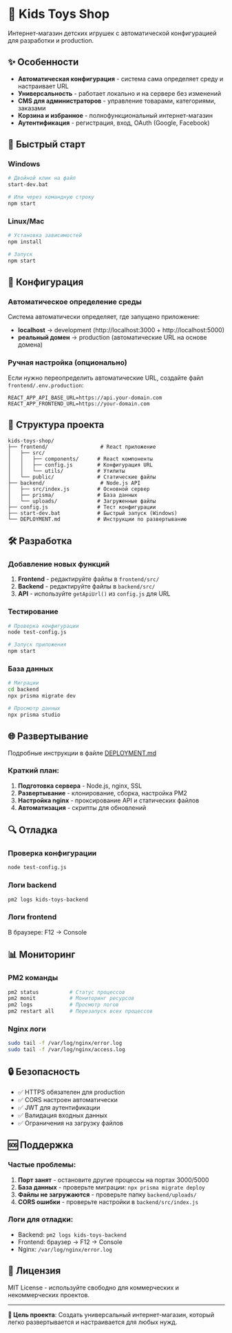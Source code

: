 # 🧸 Kids Toys Shop

Интернет-магазин детских игрушек с автоматической конфигурацией для разработки и production.

## ✨ Особенности

- **Автоматическая конфигурация** - система сама определяет среду и настраивает URL
- **Универсальность** - работает локально и на сервере без изменений
- **CMS для администраторов** - управление товарами, категориями, заказами
- **Корзина и избранное** - полнофункциональный интернет-магазин
- **Аутентификация** - регистрация, вход, OAuth (Google, Facebook)

## 🚀 Быстрый старт

### Windows
```bash
# Двойной клик на файл
start-dev.bat

# Или через командную строку
npm start
```

### Linux/Mac
```bash
# Установка зависимостей
npm install

# Запуск
npm start
```

## 🔧 Конфигурация

### Автоматическое определение среды

Система автоматически определяет, где запущено приложение:

- **localhost** → development (http://localhost:3000 + http://localhost:5000)
- **реальный домен** → production (автоматические URL на основе домена)

### Ручная настройка (опционально)

Если нужно переопределить автоматические URL, создайте файл `frontend/.env.production`:

```env
REACT_APP_API_BASE_URL=https://api.your-domain.com
REACT_APP_FRONTEND_URL=https://your-domain.com
```

## 📁 Структура проекта

```
kids-toys-shop/
├── frontend/                 # React приложение
│   ├── src/
│   │   ├── components/      # React компоненты
│   │   ├── config.js        # Конфигурация URL
│   │   └── utils/           # Утилиты
│   └── public/              # Статические файлы
├── backend/                  # Node.js API
│   ├── src/index.js         # Основной сервер
│   ├── prisma/              # База данных
│   └── uploads/             # Загруженные файлы
├── config.js                # Тест конфигурации
├── start-dev.bat            # Быстрый запуск (Windows)
└── DEPLOYMENT.md            # Инструкции по развертыванию
```

## 🛠 Разработка

### Добавление новых функций

1. **Frontend** - редактируйте файлы в `frontend/src/`
2. **Backend** - редактируйте файлы в `backend/src/`
3. **API** - используйте `getApiUrl()` из `config.js` для URL

### Тестирование

```bash
# Проверка конфигурации
node test-config.js

# Запуск приложения
npm start
```

### База данных

```bash
# Миграции
cd backend
npx prisma migrate dev

# Просмотр данных
npx prisma studio
```

## 🌐 Развертывание

Подробные инструкции в файле [DEPLOYMENT.md](DEPLOYMENT.md)

### Краткий план:

1. **Подготовка сервера** - Node.js, nginx, SSL
2. **Развертывание** - клонирование, сборка, настройка PM2
3. **Настройка nginx** - проксирование API и статических файлов
4. **Автоматизация** - скрипты для обновлений

## 🔍 Отладка

### Проверка конфигурации
```bash
node test-config.js
```

### Логи backend
```bash
pm2 logs kids-toys-backend
```

### Логи frontend
В браузере: F12 → Console

## 📊 Мониторинг

### PM2 команды
```bash
pm2 status          # Статус процессов
pm2 monit           # Мониторинг ресурсов
pm2 logs            # Просмотр логов
pm2 restart all     # Перезапуск всех процессов
```

### Nginx логи
```bash
sudo tail -f /var/log/nginx/error.log
sudo tail -f /var/log/nginx/access.log
```

## 🔒 Безопасность

- ✅ HTTPS обязателен для production
- ✅ CORS настроен автоматически
- ✅ JWT для аутентификации
- ✅ Валидация входных данных
- ✅ Ограничения на загрузку файлов

## 🆘 Поддержка

### Частые проблемы:

1. **Порт занят** - остановите другие процессы на портах 3000/5000
2. **База данных** - проверьте миграции: `npx prisma migrate deploy`
3. **Файлы не загружаются** - проверьте папку `backend/uploads/`
4. **CORS ошибки** - проверьте настройки в `backend/src/index.js`

### Логи для отладки:
- Backend: `pm2 logs kids-toys-backend`
- Frontend: браузер → F12 → Console
- Nginx: `/var/log/nginx/error.log`

## 📝 Лицензия

MIT License - используйте свободно для коммерческих и некоммерческих проектов.

---

**🎯 Цель проекта**: Создать универсальный интернет-магазин, который легко развертывается и настраивается для любых нужд. 